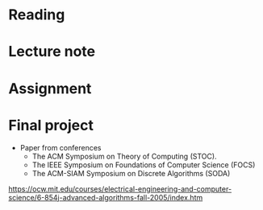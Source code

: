 # Reading


# Lecture note

# Assignment


# Final project 
- Paper from conferences 
    - The ACM Symposium on Theory of Computing (STOC).
    - The IEEE Symposium on Foundations of Computer Science (FOCS)
    - The ACM-SIAM Symposium on Discrete Algorithms (SODA)

    





https://ocw.mit.edu/courses/electrical-engineering-and-computer-science/6-854j-advanced-algorithms-fall-2005/index.htm


